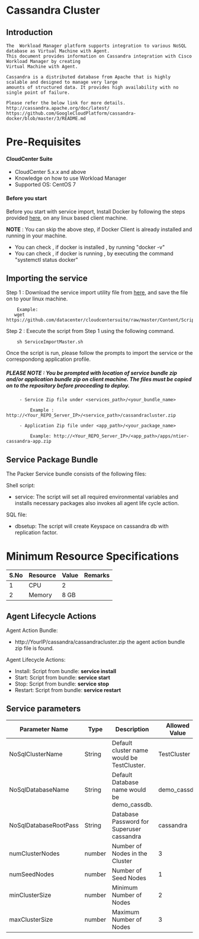 # Cassandra Cluster
## Introduction
    The  Workload Manager platform supports integration to various NoSQL database as Virtual Machine with Agent.
    This document provides information on Cassandra integration with Cisco Workload Manager by creating 
    Virtual Machine with Agent.
    
    Cassandra is a distributed database from Apache that is highly scalable and designed to manage very large 
    amounts of structured data. It provides high availability with no single point of failure.
    
    Please refer the below link for more details.
    http://cassandra.apache.org/doc/latest/
	https://github.com/GoogleCloudPlatform/cassandra-docker/blob/master/3/README.md	
# Pre-Requisites
#### CloudCenter Suite
- CloudCenter 5.x.x and above
- Knowledge on how to use Workload Manager
- Supported OS: CentOS 7

#### Before you start
Before you start with service import, Install Docker by following the steps provided [here](https://wwwin-github.cisco.com/CloudCenterSuite/Content-Factory/raw/master/dockerimages/Steps%20for%20Installation%20of%20Docker%20CE%20on%20CentOS7_V2.docx), on any linux based client machine.

**NOTE** : You can skip the above step, if Docker Client is already installed and running in your machine. 
- You can check , if docker is installed , by running "docker -v"
- You can check , if docker is running , by executing the command "systemctl status docker"

## Importing the service

Step 1 : Download the service import utility file  from [here](https://raw.githubusercontent.com/datacenter/cloudcentersuite/master/Content/Scripts/ServiceImportMaster.sh), and save the file on to your linux machine.

	    Example: 
       wget https://github.com/datacenter/cloudcentersuite/raw/master/Content/Scripts/ServiceImportMaster.sh
				

Step 2 : Execute the script from Step 1 using the following command.

        sh ServiceImportMaster.sh

Once the script is run, please follow the prompts to import the service or the correspondong application profile.


##### PLEASE NOTE : You be prompted with location of service bundle zip and/or application bundle zip on client machine. The files must be copied on to the repository before proceeding to deploy.

         - Service Zip file under <services_path>/<your_bundle_name>
                    
             Example : http://<Your_REPO_Server_IP>/<service_path>/cassandracluster.zip 
    
         - Application Zip file under <app_path>/<your_package_name>
            
             Example: http://<Your_REPO_Server_IP>/<app_path>/apps/ntier-cassandra-app.zip

## Service Package Bundle

The Packer Service bundle consists of the following files:

Shell script:
 - service: The script will set all required environmental variables and installs necessary packages also invokes all agent life cycle action.
 
SQL file:
 - dbsetup: The script will create Keyspace on cassandra db with replication factor.
 
# Minimum Resource Specifications

S.No | Resource   |  Value   | Remarks
---- | ---------- |--------- | ------- 
 1   |  CPU       | 2        |        
 2   |  Memory    | 8 GB     |        

  
## Agent Lifecycle Actions 

Agent Action Bundle:  
 - http://YourIP/cassandra/cassandracluster.zip the agent action bundle zip file is found.
 
Agent Lifecycle Actions:
 - Install: Script from bundle: **service install**
 - Start: Script from bundle: **service start**
 - Stop: Script from bundle: **service stop**
 - Restart: Script from bundle: **service restart**
		
## Service parameters


| Parameter Name	| Type	 | Description | Allowed Value |Default Value |
| ------ | ------ | ------ |------ | ------ |
| NoSqlClusterName | String | Default cluster name would be TestCluster.| TestCluster |  TestCluster |
| NoSqlDatabaseName |	String |	Default Database name would be demo_cassdb. | demo_cassdb | demo_cassdb | 
| NoSqlDatabaseRootPass | String | Database Password for Superuser cassandra | cassandra | cassandra |
| numClusterNodes |	number | Number of Nodes in the Cluster | 3 | 2 |
| numSeedNodes | number| Number of Seed Nodes | 1 | 1 |
| minClusterSize | number|Minimum Number of Nodes | 2 | 2 |
| maxClusterSize | number| Maximum Number of Nodes | 3 | 3 |